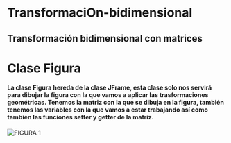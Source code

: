 # TransformaciOn-bidimensional
##  Transformación bidimensional con matrices
# Clase Figura
#### La clase Figura hereda de la clase JFrame, esta clase solo nos servirá para dibujar la figura con la que vamos a aplicar las trasformaciones geométricas. Tenemos la matriz con la que se dibuja en la figura, también tenemos las variables con la que vamos a estar trabajando así como también las funciones setter y getter de la matriz.

![FIGURA 1](https://user-images.githubusercontent.com/71052252/136890364-68f3a609-876a-4bb7-a25d-c72f623e3686.png)
